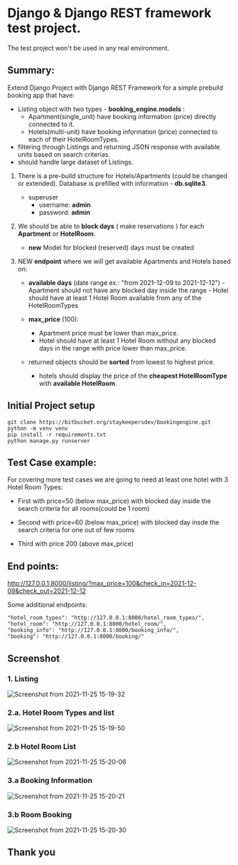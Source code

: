 # Django & Django REST framework test project.
The test project won't be used in any real environment.


## Summary:

Extend Django Project with Django REST Framework for a simple prebuild booking app that have:
- Listing object with two types - **booking_engine.models** :
    - Apartment(single_unit) have booking information (price) directly connected to it.
    - Hotels(multi-unit) have booking information (price) connected to each of their HotelRoomTypes.
- filtering through Listings and returning JSON response with available units based on search criterias.
- should handle large dataset of Listings.

1. There is a pre-build structure for Hotels/Apartments (could be changed or extended). Database is prefilled with information - **db.sqlite3**.
    - superuser
        - username: **admin**
        - password: **admin**

2. We should be able to **block days** ( make reservations ) for each **Apartment** or **HotelRoom**.
    - **new** Model for blocked (reserved) days must be created

3. NEW **endpoint** where we will get available Apartments and Hotels based on:
	- **available days** (date range ex.: "from 2021-12-09 to 2021-12-12")
            - Apartment should not have any blocked day inside the range
            - Hotel should have at least 1 Hotel Room available from any of the HotelRoomTypes
     - **max_price** (100):
		- Apartment price must be lower than max_price.
		- Hotel should have at least 1 Hotel Room without any blocked days in the range with price lower than max_price.

	- returned objects should be **sorted** from lowest to highest price.
		-  hotels should display the price of the **cheapest HotelRoomType** with **available HotelRoom**.


## Initial Project setup
    git clone https://bitbucket.org/staykeepersdev/bookingengine.git
    python -m venv venv
    pip install -r requirements.txt
    python manage.py runserver


## Test Case example:

For covering more test cases we are going to need at least one hotel with 3 Hotel Room Types:

- First with price=50 (below max_price) with blocked day inside the search criteria for all rooms(could be 1 room)

- Second with price=60 (below max_price) with blocked day insde the search criteria for one out of few rooms

- Third with price 200 (above max_price) 


## End points:

http://127.0.0.1:8000/listing/?max_price=100&check_in=2021-12-09&check_out=2021-12-12

Some additional endpoints:

    "hotel_room_types": "http://127.0.0.1:8000/hotel_room_types/",
    "hotel_room": "http://127.0.0.1:8000/hotel_room/",
    "booking_info": "http://127.0.0.1:8000/booking_info/",
    "booking": "http://127.0.0.1:8000/booking/"



## Screenshot

### 1. **Listing**

![Screenshot from 2021-11-25 15-19-32](https://user-images.githubusercontent.com/48859058/143432719-8e89f94a-1f14-42e4-9f75-82bed6823cba.png)




### 2.a. **Hotel Room Types and list**

![Screenshot from 2021-11-25 15-19-50](https://user-images.githubusercontent.com/48859058/143433152-88871ba1-9447-4b43-882a-309d69305cdb.png)



### 2.b **Hotel Room List**

![Screenshot from 2021-11-25 15-20-06](https://user-images.githubusercontent.com/48859058/143433375-ae11dbad-5175-437f-b4b7-63004e1b358d.png)


### 3.a **Booking Information**

![Screenshot from 2021-11-25 15-20-21](https://user-images.githubusercontent.com/48859058/143433657-15c6799a-a0a7-43d6-a0a2-023752b89246.png)


### 3.b **Room Booking**
![Screenshot from 2021-11-25 15-20-30](https://user-images.githubusercontent.com/48859058/143433746-eb04432f-f2d5-4549-aa10-21c72b8c768f.png)


## Thank you
